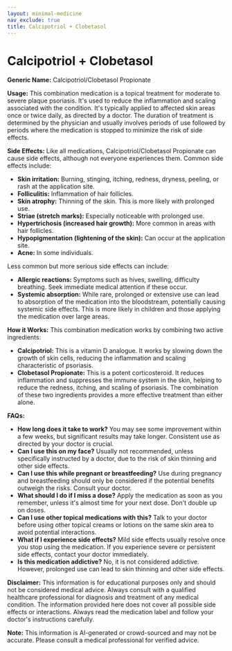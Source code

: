 ```yaml
---
layout: minimal-medicine
nav_exclude: true
title: Calcipotriol + Clobetasol
---
```


# Calcipotriol + Clobetasol

**Generic Name:** Calcipotriol/Clobetasol Propionate

**Usage:**  This combination medication is a topical treatment for moderate to severe plaque psoriasis.  It's used to reduce the inflammation and scaling associated with the condition. It's typically applied to affected skin areas once or twice daily, as directed by a doctor.  The duration of treatment is determined by the physician and usually involves periods of use followed by periods where the medication is stopped to minimize the risk of side effects.

**Side Effects:**  Like all medications, Calcipotriol/Clobetasol Propionate can cause side effects, although not everyone experiences them.  Common side effects include:

* **Skin irritation:** Burning, stinging, itching, redness, dryness, peeling, or rash at the application site.
* **Folliculitis:** Inflammation of hair follicles.
* **Skin atrophy:** Thinning of the skin.  This is more likely with prolonged use.
* **Striae (stretch marks):**  Especially noticeable with prolonged use.
* **Hypertrichosis (increased hair growth):**  More common in areas with hair follicles.
* **Hypopigmentation (lightening of the skin):** Can occur at the application site.
* **Acne:** In some individuals.


Less common but more serious side effects can include:

* **Allergic reactions:**  Symptoms such as hives, swelling, difficulty breathing.  Seek immediate medical attention if these occur.
* **Systemic absorption:** While rare, prolonged or extensive use can lead to absorption of the medication into the bloodstream, potentially causing systemic side effects.  This is more likely in children and those applying the medication over large areas.


**How it Works:** This combination medication works by combining two active ingredients:

* **Calcipotriol:** This is a vitamin D analogue.  It works by slowing down the growth of skin cells, reducing the inflammation and scaling characteristic of psoriasis.
* **Clobetasol Propionate:** This is a potent corticosteroid.  It reduces inflammation and suppresses the immune system in the skin, helping to reduce the redness, itching, and scaling of psoriasis.  The combination of these two ingredients provides a more effective treatment than either alone.


**FAQs:**

* **How long does it take to work?**  You may see some improvement within a few weeks, but significant results may take longer.  Consistent use as directed by your doctor is crucial.
* **Can I use this on my face?** Usually not recommended, unless specifically instructed by a doctor, due to the risk of skin thinning and other side effects.
* **Can I use this while pregnant or breastfeeding?**  Use during pregnancy and breastfeeding should only be considered if the potential benefits outweigh the risks.  Consult your doctor.
* **What should I do if I miss a dose?** Apply the medication as soon as you remember, unless it's almost time for your next dose.  Don't double up on doses.
* **Can I use other topical medications with this?**  Talk to your doctor before using other topical creams or lotions on the same skin area to avoid potential interactions.
* **What if I experience side effects?**  Mild side effects usually resolve once you stop using the medication.  If you experience severe or persistent side effects, contact your doctor immediately.
* **Is this medication addictive?**  No, it is not considered addictive.  However, prolonged use can lead to skin thinning and other side effects.


**Disclaimer:** This information is for educational purposes only and should not be considered medical advice. Always consult with a qualified healthcare professional for diagnosis and treatment of any medical condition.  The information provided here does not cover all possible side effects or interactions.  Always read the medication label and follow your doctor's instructions carefully.


**Note:** This information is AI-generated or crowd-sourced and may not be accurate. Please consult a medical professional for verified advice.